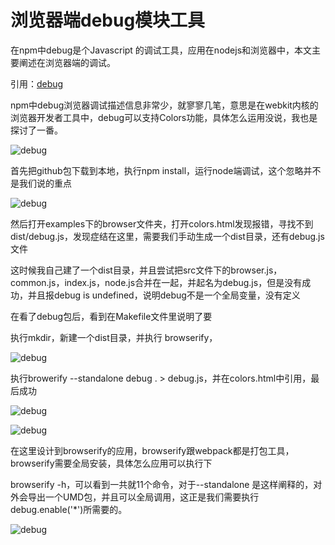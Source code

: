 浏览器端debug模块工具
====================

在npm中debug是个Javascript 的调试工具，应用在nodejs和浏览器中，本文主要阐述在浏览器端的调试。

引用：[debug](https://www.npmjs.com/package/debug)

npm中debug浏览器调试描述信息非常少，就寥寥几笔，意思是在webkit内核的浏览器开发者工具中，debug可以支持Colors功能，具体怎么运用没说，我也是探讨了一番。

![debug](https://pic3.zhimg.com/50/v2-6acae21a20b6cc7c198c4c0fb85f32ce_hd.jpg)

首先把github包下载到本地，执行npm install，运行node端调试，这个忽略并不是我们说的重点

![debug](https://pic1.zhimg.com/50/v2-fd9beb72981f58652050261bdb767748_hd.jpg)

然后打开examples下的browser文件夹，打开colors.html发现报错，寻找不到dist/debug.js，发现症结在这里，需要我们手动生成一个dist目录，还有debug.js文件

这时候我自己建了一个dist目录，并且尝试把src文件下的browser.js，common.js，index.js，node.js合并在一起，并起名为debug.js，但是没有成功，并且报debug is undefined，说明debug不是一个全局变量，没有定义

在看了debug包后，看到在Makefile文件里说明了要

执行mkdir，新建一个dist目录，并执行 browserify，

![debug](https://pic3.zhimg.com/50/v2-b567fd5fab9c46e82ad4778d08ef4c8e_hd.jpg)

执行browerify --standalone debug . > debug.js，并在colors.html中引用，最后成功

![debug](https://pic3.zhimg.com/50/v2-13f1b6a5782aae280edfb72df6c345a6_hd.jpg)

![debug](https://pic3.zhimg.com/50/v2-1c87844e44f09966f236e27caae5b71a_hd.jpg)

在这里设计到browserify的应用，browserify跟webpack都是打包工具，browserify需要全局安装，具体怎么应用可以执行下

browserify -h，可以看到一共就11个命令，对于--standalone 是这样阐释的，对外会导出一个UMD包，并且可以全局调用，这正是我们需要执行debug.enable('*')所需要的。

![debug](https://pic1.zhimg.com/50/v2-eb3ef1ebe654014f9acfcf347d597c24_hd.jpg)